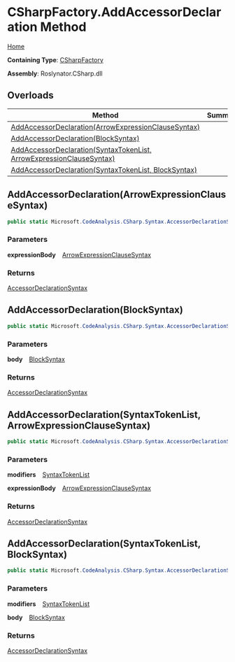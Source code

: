 # CSharpFactory\.AddAccessorDeclaration Method

[Home](../../../../README.md)

**Containing Type**: [CSharpFactory](../README.md)

**Assembly**: Roslynator\.CSharp\.dll

## Overloads

| Method | Summary |
| ------ | ------- |
| [AddAccessorDeclaration(ArrowExpressionClauseSyntax)](#Roslynator_CSharp_CSharpFactory_AddAccessorDeclaration_Microsoft_CodeAnalysis_CSharp_Syntax_ArrowExpressionClauseSyntax_) | |
| [AddAccessorDeclaration(BlockSyntax)](#Roslynator_CSharp_CSharpFactory_AddAccessorDeclaration_Microsoft_CodeAnalysis_CSharp_Syntax_BlockSyntax_) | |
| [AddAccessorDeclaration(SyntaxTokenList, ArrowExpressionClauseSyntax)](#Roslynator_CSharp_CSharpFactory_AddAccessorDeclaration_Microsoft_CodeAnalysis_SyntaxTokenList_Microsoft_CodeAnalysis_CSharp_Syntax_ArrowExpressionClauseSyntax_) | |
| [AddAccessorDeclaration(SyntaxTokenList, BlockSyntax)](#Roslynator_CSharp_CSharpFactory_AddAccessorDeclaration_Microsoft_CodeAnalysis_SyntaxTokenList_Microsoft_CodeAnalysis_CSharp_Syntax_BlockSyntax_) | |

## AddAccessorDeclaration\(ArrowExpressionClauseSyntax\) <a id="Roslynator_CSharp_CSharpFactory_AddAccessorDeclaration_Microsoft_CodeAnalysis_CSharp_Syntax_ArrowExpressionClauseSyntax_"></a>

```csharp
public static Microsoft.CodeAnalysis.CSharp.Syntax.AccessorDeclarationSyntax AddAccessorDeclaration(Microsoft.CodeAnalysis.CSharp.Syntax.ArrowExpressionClauseSyntax expressionBody)
```

### Parameters

**expressionBody** &ensp; [ArrowExpressionClauseSyntax](https://docs.microsoft.com/en-us/dotnet/api/microsoft.codeanalysis.csharp.syntax.arrowexpressionclausesyntax)

### Returns

[AccessorDeclarationSyntax](https://docs.microsoft.com/en-us/dotnet/api/microsoft.codeanalysis.csharp.syntax.accessordeclarationsyntax)

## AddAccessorDeclaration\(BlockSyntax\) <a id="Roslynator_CSharp_CSharpFactory_AddAccessorDeclaration_Microsoft_CodeAnalysis_CSharp_Syntax_BlockSyntax_"></a>

```csharp
public static Microsoft.CodeAnalysis.CSharp.Syntax.AccessorDeclarationSyntax AddAccessorDeclaration(Microsoft.CodeAnalysis.CSharp.Syntax.BlockSyntax body)
```

### Parameters

**body** &ensp; [BlockSyntax](https://docs.microsoft.com/en-us/dotnet/api/microsoft.codeanalysis.csharp.syntax.blocksyntax)

### Returns

[AccessorDeclarationSyntax](https://docs.microsoft.com/en-us/dotnet/api/microsoft.codeanalysis.csharp.syntax.accessordeclarationsyntax)

## AddAccessorDeclaration\(SyntaxTokenList, ArrowExpressionClauseSyntax\) <a id="Roslynator_CSharp_CSharpFactory_AddAccessorDeclaration_Microsoft_CodeAnalysis_SyntaxTokenList_Microsoft_CodeAnalysis_CSharp_Syntax_ArrowExpressionClauseSyntax_"></a>

```csharp
public static Microsoft.CodeAnalysis.CSharp.Syntax.AccessorDeclarationSyntax AddAccessorDeclaration(Microsoft.CodeAnalysis.SyntaxTokenList modifiers, Microsoft.CodeAnalysis.CSharp.Syntax.ArrowExpressionClauseSyntax expressionBody)
```

### Parameters

**modifiers** &ensp; [SyntaxTokenList](https://docs.microsoft.com/en-us/dotnet/api/microsoft.codeanalysis.syntaxtokenlist)

**expressionBody** &ensp; [ArrowExpressionClauseSyntax](https://docs.microsoft.com/en-us/dotnet/api/microsoft.codeanalysis.csharp.syntax.arrowexpressionclausesyntax)

### Returns

[AccessorDeclarationSyntax](https://docs.microsoft.com/en-us/dotnet/api/microsoft.codeanalysis.csharp.syntax.accessordeclarationsyntax)

## AddAccessorDeclaration\(SyntaxTokenList, BlockSyntax\) <a id="Roslynator_CSharp_CSharpFactory_AddAccessorDeclaration_Microsoft_CodeAnalysis_SyntaxTokenList_Microsoft_CodeAnalysis_CSharp_Syntax_BlockSyntax_"></a>

```csharp
public static Microsoft.CodeAnalysis.CSharp.Syntax.AccessorDeclarationSyntax AddAccessorDeclaration(Microsoft.CodeAnalysis.SyntaxTokenList modifiers, Microsoft.CodeAnalysis.CSharp.Syntax.BlockSyntax body)
```

### Parameters

**modifiers** &ensp; [SyntaxTokenList](https://docs.microsoft.com/en-us/dotnet/api/microsoft.codeanalysis.syntaxtokenlist)

**body** &ensp; [BlockSyntax](https://docs.microsoft.com/en-us/dotnet/api/microsoft.codeanalysis.csharp.syntax.blocksyntax)

### Returns

[AccessorDeclarationSyntax](https://docs.microsoft.com/en-us/dotnet/api/microsoft.codeanalysis.csharp.syntax.accessordeclarationsyntax)

